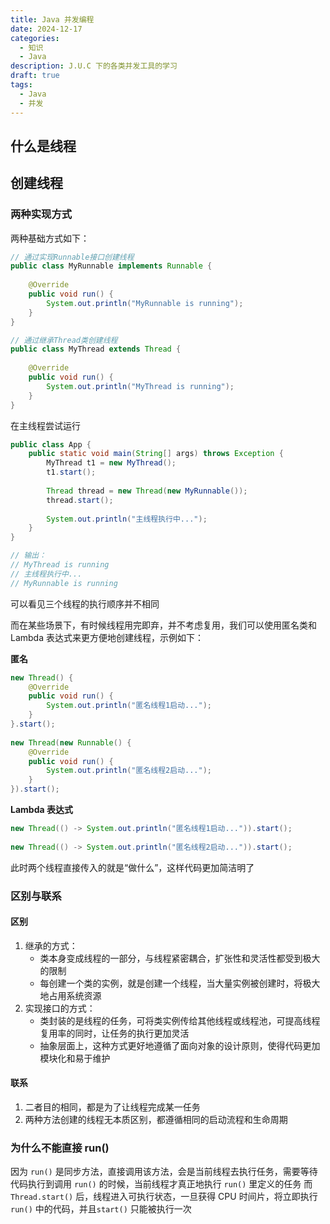 ```yaml
---
title: Java 并发编程
date: 2024-12-17
categories:
  - 知识
  - Java
description: J.U.C 下的各类并发工具的学习
draft: true
tags:
  - Java
  - 并发
---
```

## 什么是线程


## 创建线程

### 两种实现方式

两种基础方式如下：

```java
// 通过实现Runnable接口创建线程
public class MyRunnable implements Runnable {  
  
    @Override  
    public void run() {  
        System.out.println("MyRunnable is running");  
    }  
}

// 通过继承Thread类创建线程  
public class MyThread extends Thread {  
  
    @Override  
    public void run() {  
        System.out.println("MyThread is running");  
    }  
}
```

在主线程尝试运行

```java
public class App {  
    public static void main(String[] args) throws Exception {  
        MyThread t1 = new MyThread();  
        t1.start();  
  
        Thread thread = new Thread(new MyRunnable());  
        thread.start();  
  
        System.out.println("主线程执行中...");  
    }  
}

// 输出：
// MyThread is running
// 主线程执行中...
// MyRunnable is running
```

可以看见三个线程的执行顺序并不相同

而在某些场景下，有时候线程用完即弃，并不考虑复用，我们可以使用匿名类和 Lambda 表达式来更方便地创建线程，示例如下：

**匿名**

```java
new Thread() {  
    @Override  
    public void run() {  
        System.out.println("匿名线程1启动...");  
    }  
}.start();  
  
new Thread(new Runnable() {  
    @Override  
    public void run() {  
        System.out.println("匿名线程2启动...");  
    }  
}).start();
```

**Lambda 表达式**

```java
new Thread(() -> System.out.println("匿名线程1启动...")).start();
  
new Thread(() -> System.out.println("匿名线程2启动...")).start();
```

此时两个线程直接传入的就是“做什么”，这样代码更加简洁明了

### 区别与联系

#### 区别

1. 继承的方式：
	- 类本身变成线程的一部分，与线程紧密耦合，扩张性和灵活性都受到极大的限制
	- 每创建一个类的实例，就是创建一个线程，当大量实例被创建时，将极大地占用系统资源
1. 实现接口的方式：
	- 类封装的是线程的任务，可将类实例传给其他线程或线程池，可提高线程复用率的同时，让任务的执行更加灵活
	- 抽象层面上，这种方式更好地遵循了面向对象的设计原则，使得代码更加模块化和易于维护

#### 联系
1. 二者目的相同，都是为了让线程完成某一任务
2. 两种方法创建的线程无本质区别，都遵循相同的启动流程和生命周期

### 为什么不能直接 run()

因为 `run()` 是同步方法，直接调用该方法，会是当前线程去执行任务，需要等待代码执行到调用 `run()` 的时候，当前线程才真正地执行 `run()` 里定义的任务
而 `Thread.start()` 后，线程进入可执行状态，一旦获得 CPU 时间片，将立即执行 `run()` 中的代码，并且`start()` 只能被执行一次